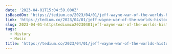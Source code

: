 ```yaml
---
date: '2023-04-01T15:04:59.000Z'
isBasedOn: 'https://tedium.co/2023/04/01/jeff-wayne-war-of-the-worlds-history/'
link: 'https://tedium.co/2023/04/01/jeff-wayne-war-of-the-worlds-history/'
slug: 2023-04-01-httpstediumco20230401jeff-wayne-war-of-the-worlds-history
tags:
  - History
  - Music
title: 'https://tedium.co/2023/04/01/jeff-wayne-war-of-the-worlds-history/'
---
```


